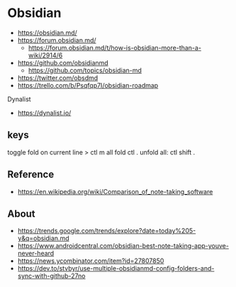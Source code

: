 # Obsidian

* https://obsidian.md/
* https://forum.obsidian.md/
	* https://forum.obsidian.md/t/how-is-obsidian-more-than-a-wiki/2914/6
* https://github.com/obsidianmd
	* https://github.com/topics/obsidian-md
* https://twitter.com/obsdmd
* https://trello.com/b/Psqfqp7I/obsidian-roadmap

Dynalist
* https://dynalist.io/
## keys
toggle fold on current line > ctl m
all fold ctl .
unfold all: ctl shift .

## Reference
* https://en.wikipedia.org/wiki/Comparison_of_note-taking_software

## About
* https://trends.google.com/trends/explore?date=today%205-y&q=obsidian.md
* https://www.androidcentral.com/obsidian-best-note-taking-app-youve-never-heard
* https://news.ycombinator.com/item?id=27807850
* https://dev.to/stvbyr/use-multiple-obsidianmd-config-folders-and-sync-with-github-27no